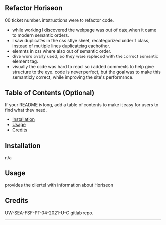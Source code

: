 # <Horiseon>
## Refactor Horiseon
00 ticket number. intstructions were to refactor code.
- while working I discovered the webpage was out of date,when it came to modern semantic orders.
- I saw duplicates in the css stlye sheet, recategorized under 1 class, instead of multiple lines duplicateing eachother.
- elemnts in css where also out of semantic order.
- divs were overly used, so they were replaced with the correct semantic element tag.
- visually the code was hard to read, so i added comments to help give structure to the eye.
code is never perfect, but the goal was to make this semanticly correct, while improving the site's performance.

## Table of Contents (Optional)
If your README is long, add a table of contents to make it easy for users to find what they need.
- [Installation](#installation)
- [Usage](#usage)
- [Credits](#credits)

## Installation
n/a 
## Usage
provides the clientel with information about Horiseon
## Credits
UW-SEA-FSF-PT-04-2021-U-C gitlab repo.

---

